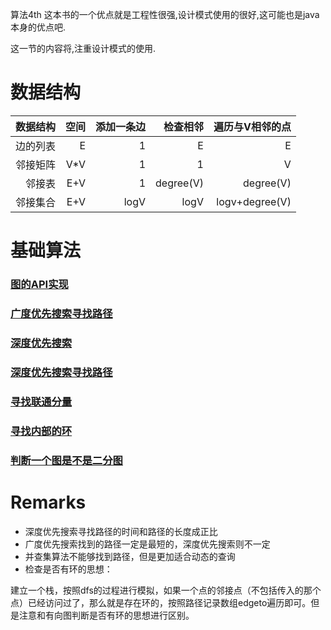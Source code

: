 算法4th 这本书的一个优点就是工程性很强,设计模式使用的很好,这可能也是java本身的优点吧.

这一节的内容将,注重设计模式的使用.

# 数据结构

| 数据结构  |  空间   | 添加一条边 | 检查相邻 | 遍历与V相邻的点 |
| --------: | -------: | -------: | --------: | -------: |
| 边的列表  |    E    |    1    |     E    |    E    |
| 邻接矩阵  |   V*V   |    1    |    1     |    V    |
| 邻接表    |   E+V   |    1    | degree(V)|degree(V)|
| 邻接集合  |E+V       |logV    |logV      |logv+degree(V)|

# 基础算法


### [图的API实现](Graph.cpp)

### [广度优先搜索寻找路径](BreadthFirstPaths.cpp)

### [深度优先搜索](DepthFirstSearch.cpp)

### [深度优先搜索寻找路径](DepthFirstPaths.cpp)

### [寻找联通分量](CC.cpp)

### [寻找内部的环](Cycle.cpp)

### [判断一个图是不是二分图](Bipartite.cpp)

# Remarks

- 深度优先搜索寻找路径的时间和路径的长度成正比
- 广度优先搜索找到的路径一定是最短的，深度优先搜索则不一定
- 并查集算法不能够找到路径，但是更加适合动态的查询
- 检查是否有环的思想：

建立一个栈，按照dfs的过程进行模拟，如果一个点的邻接点（不包括传入的那个点）已经访问过了，那么就是存在环的，按照路径记录数组edgeto遍历即可。但是注意和有向图判断是否有环的思想进行区别。




